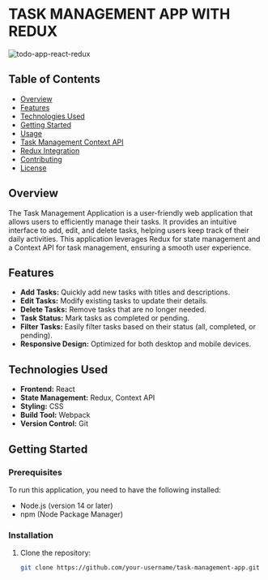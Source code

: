 # TASK MANAGEMENT APP WITH REDUX
![todo-app-react-redux](/src/assets/github-cover.png)


## Table of Contents
- [Overview](#overview)
- [Features](#features)
- [Technologies Used](#technologies-used)
- [Getting Started](#getting-started)
- [Usage](#usage)
- [Task Management Context API](#task-management-context-api)
- [Redux Integration](#redux-integration)
- [Contributing](#contributing)
- [License](#license)

## Overview
The Task Management Application is a user-friendly web application that allows users to efficiently manage their tasks. It provides an intuitive interface to add, edit, and delete tasks, helping users keep track of their daily activities. This application leverages Redux for state management and a Context API for task management, ensuring a smooth user experience.

## Features
- **Add Tasks:** Quickly add new tasks with titles and descriptions.
- **Edit Tasks:** Modify existing tasks to update their details.
- **Delete Tasks:** Remove tasks that are no longer needed.
- **Task Status:** Mark tasks as completed or pending.
- **Filter Tasks:** Easily filter tasks based on their status (all, completed, or pending).
- **Responsive Design:** Optimized for both desktop and mobile devices.

## Technologies Used
- **Frontend:** React
- **State Management:** Redux, Context API
- **Styling:** CSS
- **Build Tool:** Webpack
- **Version Control:** Git

## Getting Started

### Prerequisites
To run this application, you need to have the following installed:
- Node.js (version 14 or later)
- npm (Node Package Manager)

### Installation
1. Clone the repository:
   ```bash
   git clone https://github.com/your-username/task-management-app.git
